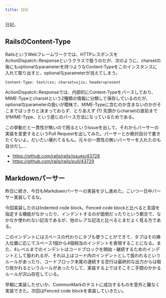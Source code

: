 ```yaml
---
title: 日記
---
```


日記。

## RailsのContent-Type

RailsというWebフレームワークでは、HTTPレスポンスをActionDispatch::Responseというクラスで扱うのだが、次のように、charsetの後にもoptionalなparameterを持つようなContent-Typeをこのインスタンスに入れて取り出すと、optionalなparameterが消えてしまう。

```
Content-Type: text/csv; charset=sjis; header=present
```

ActionDispatch::Responseでは、内部的にContent-Typeをパースしており、MIME-Typeとcharsetという2種類の情報に分類して保存しているのだが、optionalなparameterの扱いが曖昧で、MIME-Typeに含むのか含まないのかがそこまではっきりと決まっておらず、とりあえず (?) 先頭からcharsetの直前までがMIME-Type、という感じのパース方法になっているためである。

この挙動だと一貫性が無いので困るというIssueを出して、それからパーサーの実装を変更するというPull Requestを出してみた。パーサーとか絶対自分で書きたくないよ。だいたい壊れてるもん。元々の一貫性の無いパーサーを入れたのも自分だし…

- <https://github.com/rails/rails/issues/43728>
- <https://github.com/rails/rails/pull/43729>

## Markdownパーサー

昨日に続き、今日もMarkdownパーサーの実装を少し進めた。こいつ一日中パーサー実装してるな。

今回実装したのはIndented code block。Fenced code blockと比べると言語を指定する機能がなかったり、インデントするのが面倒だったりという都合で、なかなか使われない記法であるが、他のレアな記法と比べるとまだよく見る方である。

このインデントにはスペースの代わりにタブも使うことができて、タブはその挿入位置に応じてスペース1個から4個相当のインデントを表現することになる。また、4レベルまでのインデントはコードブロックを開始・継続するためのインデントとして扱われるが、それ以上はコード内のインデントとして扱われるというルールがあったり、コードブロック末尾の連続する空行は最終的な出力からは取り除かれるというルールがあったりして、実装する上ではそこそこ手間のかかるルールが沢山存在している。

早朝に実装したせいか、CommonMarkのテストに成功するものを意外と難なく実装できた。次回はFenced code blockを実装していきたい。
